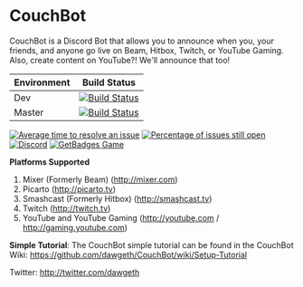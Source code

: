 # CouchBot
CouchBot is a Discord Bot that allows you to announce when you, your friends, and anyone go live on Beam, Hitbox, Twitch, or YouTube Gaming. Also, create content on YouTube?! We'll announce that too!

| Environment | Build Status |
| ----------- | ------------ |
| Dev | [![Build Status](https://ci.appveyor.com/api/projects/status/guyesaow5cft6e0g/branch/dev?svg=true)](https://ci.appveyor.com/project/dawgeth/couchbot) |
| Master | [![Build Status](https://ci.appveyor.com/api/projects/status/guyesaow5cft6e0g/branch/master?svg=true)](https://ci.appveyor.com/project/dawgeth/couchbot) |

[![Average time to resolve an issue](http://isitmaintained.com/badge/resolution/dawgeth/CouchBot.svg)](http://isitmaintained.com/project/dawgeth/CouchBot "Average time to resolve an issue") [![Percentage of issues still open](http://isitmaintained.com/badge/open/dawgeth/CouchBot.svg)](http://isitmaintained.com/project/dawgeth/CouchBot "Percentage of issues still open") [![Discord](https://discordapp.com/api/guilds/263688866978988032/widget.png)](http://discord.couchbot.io) [![GetBadges Game](https://dawgeth-couchbot.getbadges.io/shield/company/dawgeth-couchbot)](https://dawgeth-couchbot.getbadges.io/?ref=shield-game)

**Platforms Supported**
1. Mixer (Formerly Beam) (http://mixer.com)
2. Picarto (http://picarto.tv)
3. Smashcast (Formerly Hitbox) (http://smashcast.tv)
3. Twitch (http://twitch.tv)
4. YouTube and YouTube Gaming (http://youtube.com / http://gaming.youtube.com)

**Simple Tutorial**: 
The CouchBot simple tutorial can be found in the CouchBot Wiki: https://github.com/dawgeth/CouchBot/wiki/Setup-Tutorial

Twitter: http://twitter.com/dawgeth

